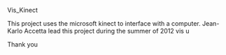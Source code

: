 Vis_Kinect

This project uses the microsoft kinect to interface with a computer.
Jean-Karlo Accetta lead this project during the summer of 2012 vis u

Thank you
